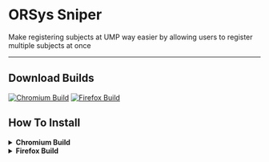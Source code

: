 # ORSys Sniper

Make registering subjects at UMP way easier by allowing users to register multiple subjects at once

---

## Download Builds

[![Chromium Build](https://img.shields.io/badge/Download-Chromium--Build-blue?logo=google-chrome)](https://github.com/AyamBercakap/ORSys-Sniper/releases/download/Major/ORSys.v1.0.Chromium.Build.zip) [![Firefox Build](https://img.shields.io/badge/Download-Firefox--Build-orange?logo=firefox-browser)](https://github.com/AyamBercakap/ORSys-Sniper/releases/download/Major/ORSys.v1.0.Firefox.Build.zip)

## How To Install

<details>
  <summary><strong>Chromium Build</strong></summary>

1. Download the Chromium build from the button above.  
2. Open Chrome or any Chromium-based browser (Edge, Brave, etc.).  
3. Go to [`chrome://extensions/`](chrome://extensions/).  
4. Enable **Developer mode** on the top right.  
5. Click `Load unpacked` and select the extracted extension folder.  
6. Click on the extension to run it.

</details>

<details>
  <summary><strong>Firefox Build</strong></summary>

1. Download the Firefox build and extract.  
2. Open Firefox.  
3. Go to [`about:debugging#/runtime/this-firefox`](about:debugging#/runtime/this-firefox).  
4. Click **Load Temporary Add-on**.  
5. Select the `manifest.json` file inside the extracted extension folder.  
6. A sidebar will appear.

</details>

